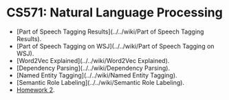 CS571: Natural Language Processing
=====
* [Part of Speech Tagging Results](../../wiki/Part of Speech Tagging Results).
* [Part of Speech Tagging on WSJ](../../wiki/Part of Speech Tagging on WSJ).
* [Word2Vec Explained](../../wiki/Word2Vec Explained).
* [Dependency Parsing](../../wiki/Dependency Parsing).
* [Named Entity Tagging](../../wiki/Named Entity Tagging).
* [Semantic Role Labeling](../../wiki/Semantic Role Labeling).
* [Homework 2](https://github.com/csong27/emorynlp/wiki/Named-Entity-Tagging-Homework-2).
